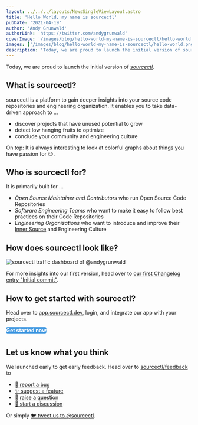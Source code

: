 ```yaml
---
layout: ../../../layouts/NewsSingleViewLayout.astro
title: 'Hello World, my name is sourcectl'
pubDate: '2021-04-19'
author: 'Andy Grunwald'
authorLink: 'https://twitter.com/andygrunwald'
coverImage: '/images/blog/hello-world-my-name-is-sourcectl/hello-world.png'
images: ['/images/blog/hello-world-my-name-is-sourcectl/hello-world.png']
description: 'Today, we are proud to launch the initial version of sourcectl.'
---
```


Today, we are proud to launch the initial version of [_sourcectl_](https://app.sourcectl.dev/).

## What is sourcectl?

sourcectl is a platform to gain deeper insights into your source code repositories and engineering organization.
It enables you to take data-driven approach to ...

- discover projects that have unused potential to grow
- detect low hanging fruits to optimize
- conclude your community and engineering culture

On top: It is always interesting to look at colorful graphs about things you have passion for 😉.

## Who is sourcectl for?

It is primarily built for ...

- _Open Source Maintainer and Contributors_ who run Open Source Code Repositories
- _Software Engineering Teams_ who want to make it easy to follow best practices on their Code Repositories
- _Engineering Organizations_ who want to introduce and improve their [Inner Source](https://en.wikipedia.org/wiki/Inner_source) and Engineering Culture

## How does sourcectl look like?

![sourcectl traffic dashboard of @andygrunwald](/images/blog/hello-world-my-name-is-sourcectl/2021-04-19-traffic.png 'sourcectl traffic dashboard of @andygrunwald')

For more insights into our first version, head over to [our first Changelog entry "Initial commit"](/changelog/entry/2021-04-19-initial-commit).

## How to get started with sourcectl?

Head over to [app.sourcectl.dev](https://app.sourcectl.dev), login, and integrate our app with your projects.

<div style="padding-bottom: 10px;">
    <a class="px-6 py-3 cursor-pointer" style="color: #FFFFFF; text-decoration: none; font-weight: 700; border-radius: .25rem; --bg-opacity: 1; background-color: rgba(66, 153, 225, var(--bg-opacity));" title="Start with sourcectl now" href="https://app.sourcectl.dev/">
        Get started now
    </a>
</div>

## Let us know what you think

We launched early to get early feedback.
Head over to [sourcectl/feedback](https://github.com/sourcectl/feedback) to

- [🐛 report a bug](https://github.com/sourcectl/feedback/issues/new/choose)
- [✨ suggest a feature](https://github.com/sourcectl/feedback/issues/new/choose)
- [🙋 raise a question](https://github.com/sourcectl/feedback/discussions)
- [💬 start a discussion](https://github.com/sourcectl/feedback/discussions)

Or simply [🐦 tweet us to @sourcectl](https://twitter.com/sourcectl).
